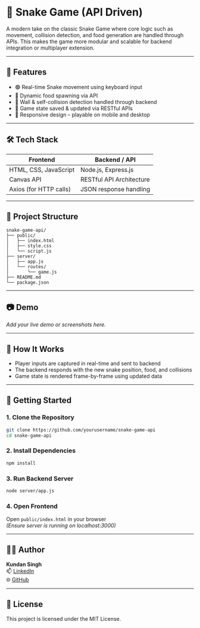 
# 🐍 Snake Game (API Driven)

A modern take on the classic Snake Game where core logic such as movement, collision detection, and food generation are handled through APIs. This makes the game more modular and scalable for backend integration or multiplayer extension.

---

## 🚀 Features

- 🟢 Real-time Snake movement using keyboard input
- 🍎 Dynamic food spawning via API
- 🧱 Wall & self-collision detection handled through backend
- 💾 Game state saved & updated via RESTful APIs
- 📱 Responsive design – playable on mobile and desktop

---

## 🛠️ Tech Stack

| Frontend | Backend / API |
|----------|----------------|
| HTML, CSS, JavaScript | Node.js, Express.js |
| Canvas API | RESTful API Architecture |
| Axios (for HTTP calls) | JSON response handling |

---

## 📂 Project Structure

```
snake-game-api/
├── public/
│   ├── index.html
│   ├── style.css
│   └── script.js
├── server/
│   ├── app.js
│   └── routes/
│       └── game.js
├── README.md
└── package.json
```

---

## 📷 Demo

*Add your live demo or screenshots here.*

---

## 🧠 How It Works

- Player inputs are captured in real-time and sent to backend
- The backend responds with the new snake position, food, and collisions
- Game state is rendered frame-by-frame using updated data

---

## 🏁 Getting Started

### 1. Clone the Repository
```bash
git clone https://github.com/yourusername/snake-game-api
cd snake-game-api
```

### 2. Install Dependencies
```bash
npm install
```

### 3. Run Backend Server
```bash
node server/app.js
```

### 4. Open Frontend
Open `public/index.html` in your browser  
*(Ensure server is running on localhost:3000)*

---

## 🙋‍♂️ Author

**Kundan Singh**  
📫 [LinkedIn](https://www.linkedin.com/in/kundan-singh-27b93327a)  
🌐 [GitHub](https://github.com/CodaholicCodes)

---

## 📝 License

This project is licensed under the MIT License.
